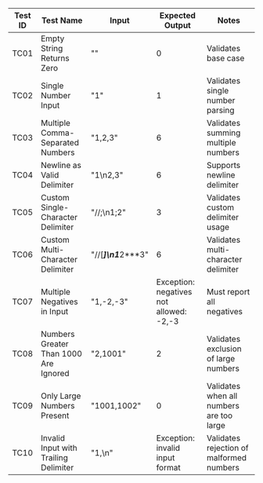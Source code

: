 | Test ID | Test Name                         | Input              | Expected Output                       | Notes                                 |
|---------|-----------------------------------|--------------------|---------------------------------------|---------------------------------------|
| TC01    | Empty String Returns Zero         | ""                 | 0                                     | Validates base case                   |
| TC02    | Single Number Input               | "1"                | 1                                     | Validates single number parsing       |
| TC03    | Multiple Comma-Separated Numbers  | "1,2,3"            | 6                                     | Validates summing multiple numbers    |
| TC04    | Newline as Valid Delimiter        | "1\n2,3"           | 6                                     | Supports newline delimiter            |
| TC05    | Custom Single-Character Delimiter | "//;\n1;2"         | 3                                     | Validates custom delimiter usage      |
| TC06    | Custom Multi-Character Delimiter  | "//[***]\n1***2***3"| 6                                    | Validates multi-character delimiter   |
| TC07    | Multiple Negatives in Input       | "1,-2,-3"          | Exception: negatives not allowed: -2,-3 | Must report all negatives           |
| TC08    | Numbers Greater Than 1000 Are Ignored | "2,1001"        | 2                                     | Validates exclusion of large numbers  |
| TC09    | Only Large Numbers Present        | "1001,1002"        | 0                                     | Validates when all numbers are too large |
| TC10    | Invalid Input with Trailing Delimiter | "1,\n"          | Exception: invalid input format        | Validates rejection of malformed numbers |
